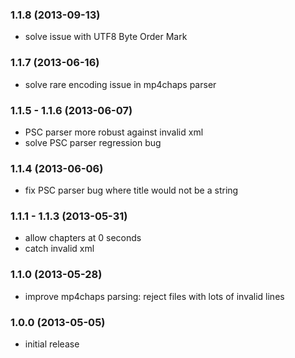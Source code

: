 ### 1.1.8 (2013-09-13)

* solve issue with UTF8 Byte Order Mark

### 1.1.7 (2013-06-16)

* solve rare encoding issue in mp4chaps parser

### 1.1.5 - 1.1.6 (2013-06-07)

* PSC parser more robust against invalid xml
* solve PSC parser regression bug

### 1.1.4 (2013-06-06)

* fix PSC parser bug where title would not be a string

### 1.1.1 - 1.1.3 (2013-05-31)

* allow chapters at 0 seconds
* catch invalid xml

### 1.1.0 (2013-05-28)

* improve mp4chaps parsing: reject files with lots of invalid lines

### 1.0.0 (2013-05-05)

* initial release